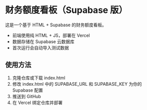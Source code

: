 # 财务额度看板（Supabase 版）

这是一个基于 HTML + Supabase 的财务额度看板。
- 前端使用纯 HTML + JS，部署在 Vercel
- 数据存储在 Supabase 云数据库
- 首次运行会自动导入测试数据

## 使用方法
1. 克隆仓库或下载 index.html
2. 修改 index.html 中的 SUPABASE_URL 和 SUPABASE_KEY 为你的 Supabase 配置
3. 推送到 GitHub
4. 在 Vercel 绑定仓库并部署
